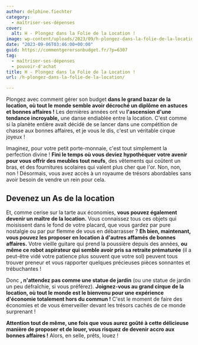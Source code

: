 ```yaml
---
author: delphine.fiechter
category:
  - maîtriser-ses-dépenses
cover:
  alt: H - Plongez dans la Folie de la Location !
image: wp-content/uploads/2023/09/h-plongez-dans-la-folie-de-la-location.png
date: "2023-09-06T03:46:00+00:00"
guid: https://commentgerersonbudget.fr/?p=6307
tag:
  - maîtriser-ses-dépenses
  - pouvoir-d'achat
title: H - Plongez dans la Folie de la Location !
url: /h-plongez-dans-la-folie-de-la-location/

---
```

Plongez avec comment gérer son budget **dans le grand bazar de la location, où tout le monde semble avoir décroché un diplôme en astuces et bonnes affaires !** Les dernières années ont vu **l'ascension d'une tendance incroyable,** une danse endiablée entre la location. C'est comme si la planète entière avait décidé de se lancer dans une compétition de chasse aux bonnes affaires, et je vous le dis, c'est un véritable cirque joyeux !

Imaginez, pour votre petit porte-monnaie, c'est tout simplement la perfection divine ! **Fini le temps où vous deviez hypothéquer votre avenir pour vous offrir des meubles tout neufs**, des vêtements qui coûtent un bras, et des fournitures scolaires qui valent plus cher que l'or. Non, non, non ! Désormais, vous avez accès à un royaume de trésors abordables sans avoir besoin de vendre un rein pour cela.

## Devenez un As de la location

Et, comme cerise sur la tarte aux économies, **vous pouvez également devenir un maître de la location.** Vous connaissez tous ces objets qui moisissent dans le fond de votre placard, que vous gardez par pure nostalgie ou par pur flemme de vous en débarrasser ? **Eh bien, maintenant, vous pouvez les proposer en location à d'autres affamés de bonnes affaires.** Votre vieille guitare qui prend la poussière depuis des années, **ou même ce robot aspirateur qui semble avoir pris sa retraite prématurée** (il a peut-être vidé votre patience plus souvent que votre sol) peuvent tous trouver preneur et vous rapporter quelques précieuses pièces sonnantes et trébuchantes !

Donc **, n'attendez pas comme une statue de jardin** (ou une statue de jardin un peu défraîchie, si vous préférez). **Joignez-vous au grand cirque de la location, où tout le monde est le bienvenu pour une expérience d'économie totalement hors du commun !** C'est le moment de faire des économies et de vous émerveiller devant les trésors cachés de ce monde surprenant !

**Attention tout de même, une fois que vous aurez goûté à cette délicieuse manière de proposer et de louer, vous risquez de devenir accro aux bonnes affaires !** Alors, en selle, prêts, louez !
